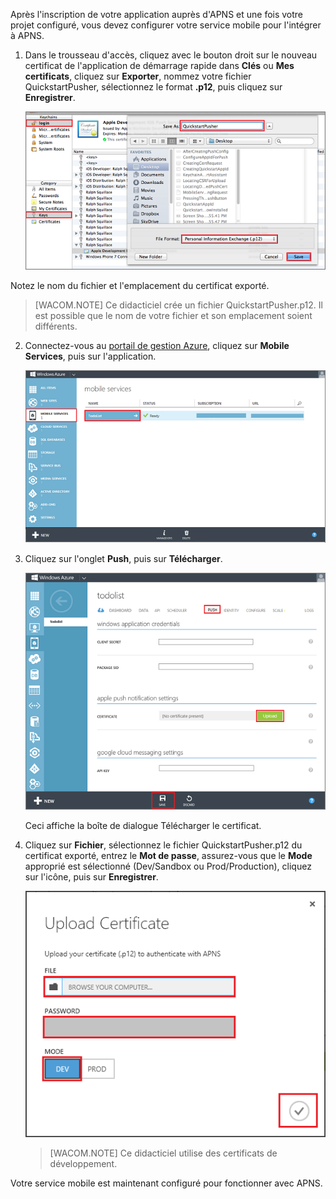 ﻿Après l'inscription de votre application auprès d'APNS et une fois votre projet configuré, vous devez configurer votre service mobile pour l'intégrer à APNS.

1. Dans le trousseau d'accès, cliquez avec le bouton droit sur le nouveau certificat de l'application de démarrage rapide dans **Clés** ou **Mes certificats**, cliquez sur **Exporter**, nommez votre fichier QuickstartPusher, sélectionnez le format **.p12**, puis cliquez sur **Enregistrer**.

   	![](./media/mobile-services-apns-configure-push/mobile-services-ios-push-step18.png)

  Notez le nom du fichier et l'emplacement du certificat exporté.

>[WACOM.NOTE] Ce didacticiel crée un fichier QuickstartPusher.p12. Il est possible que le nom de votre fichier et son emplacement soient différents.

2. Connectez-vous au [portail de gestion Azure], cliquez sur **Mobile Services**, puis sur l'application.

   	![](./media/mobile-services-apns-configure-push/mobile-services-selection.png)

3. Cliquez sur l'onglet **Push**, puis sur **Télécharger**.

   	![](./media/mobile-services-apns-configure-push/mobile-push-tab-ios.png)

	Ceci affiche la boîte de dialogue Télécharger le certificat.

4. Cliquez sur **Fichier**, sélectionnez le fichier QuickstartPusher.p12 du certificat exporté, entrez le **Mot de passe**, assurez-vous que le **Mode** approprié est sélectionné (Dev/Sandbox ou Prod/Production), cliquez sur l'icône, puis sur **Enregistrer**.

   	![](./media/mobile-services-apns-configure-push/mobile-push-tab-ios-upload.png)

    > [WACOM.NOTE] Ce didacticiel utilise des certificats de développement.

Votre service mobile est maintenant configuré pour fonctionner avec APNS.

<!-- URLs. -->
[Portail de gestion Azure]: https://manage.windowsazure.com/
